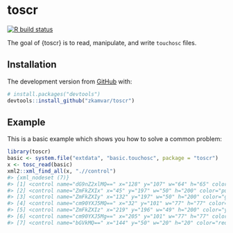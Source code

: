 
<!-- README.md is generated from README.Rmd. Please edit that file -->

# toscr

<!-- badges: start -->

[![R build
status](https://github.com/zkamvar/toscr/workflows/R-CMD-check/badge.svg)](https://github.com/zkamvar/toscr/actions)
<!-- badges: end -->

The goal of {toscr} is to read, manipulate, and write `touchosc` files.

## Installation

The development version from [GitHub](https://github.com/) with:

``` r
# install.packages("devtools")
devtools::install_github("zkamvar/toscr")
```

## Example

This is a basic example which shows you how to solve a common problem:

``` r
library(toscr)
basic <- system.file("extdata", "basic.touchosc", package = "toscr")
x <- tosc_read(basic)
xml2::xml_find_all(x, ".//control")
#> {xml_nodeset (7)}
#> [1] <control name="dG9nZ2xlMQ==" x="128" y="107" w="64" h="65" color="brown" scalef="0.0" scalet= ...
#> [2] <control name="ZmFkZXIx" x="45" y="197" w="50" h="200" color="purple" scalef="0.0" scalet="1. ...
#> [3] <control name="ZmFkZXIy" x="132" y="197" w="50" h="200" color="gray" scalef="0.0" scalet="1.0 ...
#> [4] <control name="cm90YXJ5MQ==" x="32" y="101" w="77" h="77" color="green" scalef="0.0" scalet=" ...
#> [5] <control name="ZmFkZXIz" x="219" y="196" w="49" h="200" color="yellow" scalef="0.0" scalet="1 ...
#> [6] <control name="cm90YXJ5Mg==" x="205" y="101" w="77" h="77" color="orange" scalef="0.0" scalet ...
#> [7] <control name="bGVkMQ==" x="144" y="50" w="20" h="20" color="red" scalef="0.0" scalet="1.0" t ...
```
